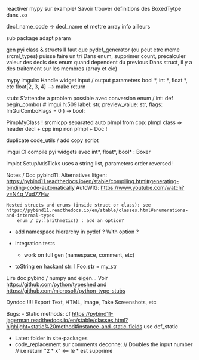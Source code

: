 reactiver mypy sur example/
    Savoir trouver definitions des BoxedTytpe dans .so

decl_name_code -> decl_name et mettre array info ailleurs

sub package adapt param

gen pyi class & structs
    Il faut que pydef_generator (ou peut etre meme srcml_types) puisse faire un tri
        Dans enum, supprimer count, precalculer valeur des decls des enum quand dependent du previous
        Dans struct, il y a des traitement sur les membres (array et cie)

mypy
imgui:c
    Handle widget input / output parameters
        bool *, int *, float *, etc
        float[2, 3, 4]
        --> make return


stub:
    S'attendre a problem possible avec conversion enum / int:
        def begin_combo(    # imgui.h:509
        label: str,
        preview_value: str,
        flags: ImGuiComboFlags = 0
        ) -> bool:


PimpMyClass !
    srcmlcpp separated
    auto pImpl from cpp: pImpl class  => header decl + cpp imp non pImpl + Doc !



duplicate code_utils / add copy script

imgui
    CI compile
    pyi
    widgets avec int*, float*, bool* : Boxer

implot SetupAxisTicks uses a string list, parameters order reversed!



Notes / Doc pybind11:
    Alternatives litgen:
        https://pybind11.readthedocs.io/en/stable/compiling.html#generating-binding-code-automatically
        AutoWIG:
            https://www.youtube.com/watch?v=N4q_Vud77Hw

    Nested structs and enums (inside struct or class): see https://pybind11.readthedocs.io/en/stable/classes.html#enumerations-and-internal-types
        enum / py::arithmetic() : add an option?

- add namespace hierarchy in pydef ? With option ?
- integration tests
    - work on full gen (namespace, comment, etc)


- toString en hackant str:
    l.Foo.__str__ = my_str


Lire doc pybind / numpy and eigen...
Voir https://github.com/python/typeshed and https://github.com/microsoft/python-type-stubs


Dyndoc !!!!
    Export Text, HTML, Image, Take Screenshots, etc



Bugs:
    - Static methods: cf https://pybind11-jagerman.readthedocs.io/en/stable/classes.html?highlight=static%20method#instance-and-static-fields
        use def_static

- Later: folder in site-packages
- code_replacement sur comments deconne:
    // Doubles the input number
    // i.e return "2 * x"    <== le * est supprimé
